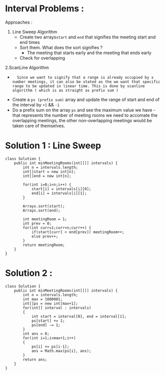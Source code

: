 # Interval Problems : 
Approaches : 
1. Line Sweep Algorithm
	* Create two arrays`start` and `end` that signifies the meeting start and end times
	* Sort them. What does the sort signifies ?
		* The meeting that starts early and the meeting that ends early
	* Check for overlapping

2.ScanLine Algorithm
* 		Since we want to signify that a range is already occupied by x number meetings, it can also be stated as the we want that specific range to be updated in linear time. This is done by scanline algorithm ( which is as straight as prefix sum )
	
* 	Create a `ps (prefix sum)` array and update the range of start and end of the interval by `+1` && `-1`
* 	Do a prefix sum on the array `ps` and see the maximum value we have - that represents the number of meeting rooms we need to accomate the overlapping meetings, the other non-overlapping meetings would be taken care of themselves.


# Solution 1 : Line Sweep
```
class Solution {
    public int minMeetingRooms(int[][] intervals) {
        int n = intervals.length;
        int[]start = new int[n];
        int[]end = new int[n];
        
        for(int i=0;i<n;i++) {
            start[i] = intervals[i][0];
            end[i] = intervals[i][1];
        }
        
        Arrays.sort(start);
        Arrays.sort(end);
        
        int meetingRoom = 1;
        int prev = 0;
        for(int curr=1;curr<n;curr++) {
            if(start[curr] < end[prev]) meetingRoom++;
            else prev++;
        }
        return meetingRoom;
    }
}
```

# Solution 2 :
```
class Solution {
    public int minMeetingRooms(int[][] intervals) {
        int n = intervals.length;
        int max = 1000001;
        int[]ps = new int[max+1];
        for(int[] interval : intervals)
        {
            int start = interval[0], end = interval[1];
            ps[start] += 1;
            ps[end] -= 1;
        }
        int ans = 0;
        for(int i=1;i<max+1;i++)
        {
            ps[i] += ps[i-1];
            ans = Math.max(ps[i], ans);
        }
        return ans;
    }
}
```

